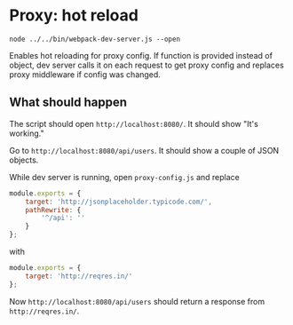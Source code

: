 # Proxy: hot reload

```shell
node ../../bin/webpack-dev-server.js --open
```

Enables hot reloading for proxy config. If function is provided instead of
object, dev server calls it on each request to get proxy config and replaces proxy middleware if config was changed.

## What should happen

The script should open `http://localhost:8080/`. It should show "It's working."

Go to `http://localhost:8080/api/users`. It should show a couple of JSON objects.

While dev server is running, open `proxy-config.js` and replace
```js
module.exports = {
    target: 'http://jsonplaceholder.typicode.com/',
    pathRewrite: {
        '^/api': ''
    }
};
```
with
```js
module.exports = {
    target: 'http://reqres.in/'
};
```

Now `http://localhost:8080/api/users` should return a response from `http://reqres.in/`.
